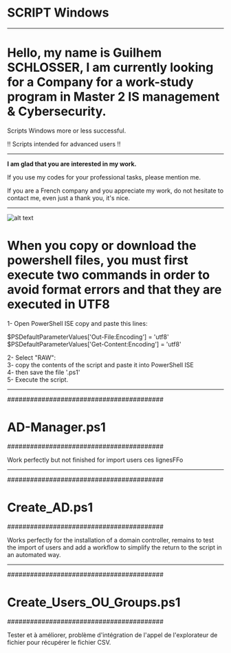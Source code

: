 # SCRIPT Windows

-----------------------------------------------------------------------------------------------------------------

# Hello, my name is __Guilhem SCHLOSSER__, I am currently looking for a Company for a work-study program in Master 2 IS management & Cybersecurity.

Scripts Windows more or less successful.

!! Scripts intended for advanced users !!

-----------------------------------------------------------------------------------------------------------------

__I am glad that you are interested in my work.__

If you use my codes for your professional tasks, please mention me.

If you are a French company and you appreciate my work, do not hesitate to contact me, even just a thank you, it's nice.

-----------------------------------------------------------------------------------------------------------------

![alt text](https://user-images.githubusercontent.com/28867314/148208659-354aa33d-28d0-468a-851e-d457f9f74395.png)

# When you copy or download the powershell files, you must first execute two commands in order to avoid format errors and that they are executed in UTF8

1- Open PowerShell ISE copy and paste this lines:

$PSDefaultParameterValues['Out-File:Encoding'] = 'utf8'
$PSDefaultParameterValues['Get-Content:Encoding'] = 'utf8'

2- Select "RAW":  
3- copy the contents of the script and paste it into PowerShell ISE  
4- then save the file '.ps1'  
5- Execute the script.

-----------------------------------------------------------------------------------------------------------------
#########################################
# AD-Manager.ps1
#########################################

Work perfectly but not finished for import users ces lignesFFo

-----------------------------------------------------------------------------------------------------------------

#########################################
# Create_AD.ps1
#########################################

Works perfectly for the installation of a domain controller, remains to test the import of users and add a workflow to simplify the return to the script in an automated way.

-----------------------------------------------------------------------------------------------------------------

#########################################
# Create_Users_OU_Groups.ps1
#########################################

Tester et à améliorer, problème d'intégration de l'appel de l'explorateur de fichier pour récupérer le fichier CSV.

